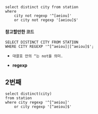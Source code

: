 ```
select distinct city from station
where 
    city not regexp '^[aeiou]'
    or city not regexp '[aeiou]$'
```

#### 참고할만한 코드

```
SELECT DISTINCT CITY FROM STATION
WHERE CITY REGEXP '^[^aeiou]|[^aeiou]$';
```
- `대괄호 안의 ^는 not을 의미.`

- **regexp**

## 2번째
```
select distinct(city)
from station
where city regexp '^[^aeiou]'
    or city regexp '[^aeiou]$'
```
